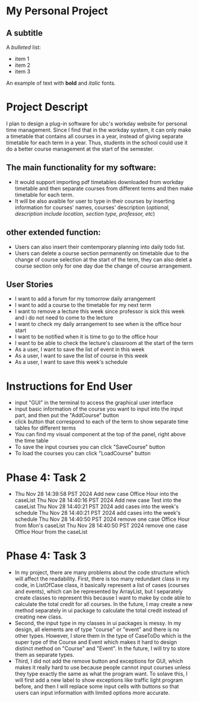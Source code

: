 # My Personal Project

## A subtitle

A *bulleted* list:
- item 1
- item 2
- item 3

An example of text with **bold** and *italic* fonts.  

# Project Descript
I plan to design a plug-in software for ubc's workday website for personal time management. Since I find that in the workday system, it can only make a timetable that contains all courses in a year, instead of giving separate timetable for each term in a year. Thus, students in the school could use it do a better course management at the start of the semester.

## The main functionality for my software:
- It would support importing pdf timetables downloaded from workday timetable and then separate courses from different terms and then make timetable for each term.
- It will be also avaible for user to type in their courses by inserting information for courses' names, courses' description (*optional, description include location, section type, professor, etc*)
## other extended function:
- Users can also insert their comtemporary planning into daily todo list.
- Users can delete a course section permanently on timetable due to the change of course selection at the start of the term, they can also delet a course section only for one day due the change of course arrangement.
## User Stories
- I want to add a forum for my tomorrow daily arrangement
- I want to add a course to the timetable for my next term
- I want to remove a lecture this week since professor is sick this week and i do not need to come to the lecture
- I want to check my daily arrangement to see when is the office hour start
- I want to be notified when it is time to go to the office hour
- I want to be able to check the lecture's classroom at the start of the term
- As a user, I want to save the list of event in this week
- As a user, I want to save the list of course in this week
- As a user, I want to save this week's schedule

# Instructions for End User
- input "GUI" in the terminal to access the graphical user interface
- input basic information of the course you want to input into the input part, and then put the "AddCourse" button
- click button that correspond to each of the term to show separate time tables for different terms
- You can find my visual component at the top of the panel, right above the time table
- To save the input courses you can click "SaveCourse" button
- To load the courses you can click "LoadCourse" button

# Phase 4: Task 2
- Thu Nov 28 14:39:58 PST 2024
Add new case Office Hour into the caseList
Thu Nov 28 14:40:16 PST 2024
Add new case Test into the caseList
Thu Nov 28 14:40:21 PST 2024
add cases into the week's schedule
Thu Nov 28 14:40:21 PST 2024
add cases into the week's schedule
Thu Nov 28 14:40:50 PST 2024
remove one case Office Hour from Mon's  caseList
Thu Nov 28 14:40:50 PST 2024
remove one case Office Hour from the caseList

# Phase 4: Task 3
- In my project, there are many problems about the code structure which will affect the readability.
First, there is too many redundant class in my code, in ListOfCase class, it basically represent a list of cases (courses and events), which can be represented by ArrayList, but I separately create classes to represent this because I want to make by code able to calculate the total credit for all courses. In the future, I may create a new method separately in ui package to calculate the total credit instead of creating new class.
- Second, the input type in my classes in ui packages is messy. In my design, all elements are of type "course" or "event" and there is no other types. However, I store them in the type of CaseToDo which is the super type of the Course and Event which makes it hard to design distinct method on "Course" and "Event". In the future, I will try to store them as separate types.
- Third, I did not add the remove button and exceptions for GUI, which makes it really hard to use because people cannot input courses unless they type exactly the same as what the program want. To solave this, I will first add a new label to show exceptions like traffic light program before, and then I will replace some input cells with buttons so that users can input information with limited options more accurate.
